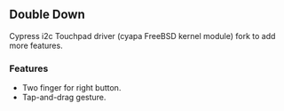 ## Double Down
Cypress i2c Touchpad driver (cyapa FreeBSD kernel module) fork to add more features. </br>
### Features
* Two finger for right button. 
* Tap-and-drag gesture.
